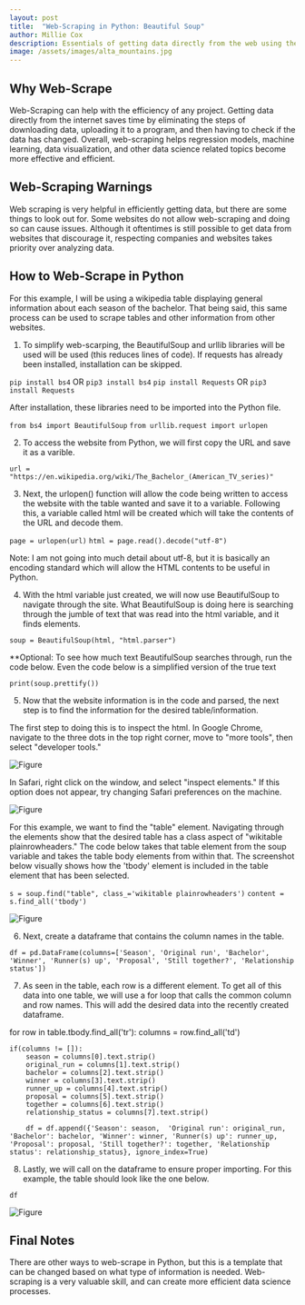 ```yaml
---
layout: post
title:  "Web-Scraping in Python: Beautiful Soup"
author: Millie Cox
description: Essentials of getting data directly from the web using the Beautiful Soup package
image: /assets/images/alta_mountains.jpg
---
```


## Why Web-Scrape

Web-Scraping can help with the efficiency of any project. Getting data directly from the internet saves time by eliminating the steps of downloading data, uploading it to a program, and then having to check if the data has changed. Overall, web-scraping helps regression models, machine learning, data visualization, and other data science related topics become more effective and efficient.

## Web-Scraping Warnings

Web scraping is very helpful in efficiently getting data, but there are some things to look out for. Some websites do not allow web-scraping and doing so can cause issues. Although it oftentimes is still possible to get data from websites that discourage it, respecting companies and websites takes priority over analyzing data.

## How to Web-Scrape in Python

For this example, I will be using a wikipedia table displaying general information about each season of the bachelor. That being said, this same process can be used to scrape tables and other information from other websites.

1. To simplify web-scarping, the BeautifulSoup and urllib libraries will be used will be used (this reduces lines of code). If requests has already been installed, installation can be skipped.

```pip install bs4``` OR ```pip3 install bs4```
```pip install Requests``` OR ```pip3 install Requests```

After installation, these libraries need to be imported into the Python file.

```from bs4 import BeautifulSoup```
```from urllib.request import urlopen```

2. To access the website from Python, we will first copy the URL and save it as a varible.

```url = "https://en.wikipedia.org/wiki/The_Bachelor_(American_TV_series)"```

3. Next, the urlopen() function will allow the code being written to access the website with the table wanted and save it to a variable. Following this, a variable called html will be created which will take the contents of the URL and decode them.

```page = urlopen(url)```
```html = page.read().decode("utf-8")```

Note: I am not going into much detail about utf-8, but it is basically an encoding standard which will allow the HTML contents to be useful in Python.

4. With the html variable just created, we will now use BeautifulSoup to navigate through the site. What BeautifulSoup is doing here is searching through the jumble of text that was read into the html variable, and it finds elements.

```soup = BeautifulSoup(html, "html.parser")```

**Optional: To see how much text BeautifulSoup searches through, run the code below. Even the code below is a simplified version of the true text

```print(soup.prettify())```

5. Now that the website information is in the code and parsed, the next step is to find the information for the desired table/information. 

The first step to doing this is to inspect the html. In Google Chrome, navigate to the three dots in the top right corner, move to "more tools", then select "developer tools." 

![Figure](https://raw.githubusercontent.com/millizoid/my386blog/main/assets/images/chrometools.jpg)

In Safari, right click on the window, and select "inspect elements." If this option does not appear, try changing Safari preferences on the machine.

![Figure](https://raw.githubusercontent.com/millizoid/my386blog/main/assets/images/safaritools.jpg)

For this example, we want to find the "table" element. Navigating through the elements show that the desired table has a class aspect of "wikitable plainrowheaders." The code below takes that table element from the soup variable and takes the table body elements from within that. The screenshot below visually shows how the 'tbody' element is included in the table element that has been selected.

```s = soup.find("table", class_='wikitable plainrowheaders')```
```content = s.find_all('tbody')```

![Figure](https://raw.githubusercontent.com/millizoid/my386blog/main/assets/images/webscreenshot.jpg)

6. Next, create a dataframe that contains the column names in the table.

```df = pd.DataFrame(columns=['Season', 'Original run', 'Bachelor', 'Winner', 'Runner(s) up', 'Proposal', 'Still together?', 'Relationship status'])```

7. As seen in the table, each row is a different element. To get all of this data into one table, we will use a for loop that calls the common column and row names. This will add the desired data into the recently created dataframe.

for row in table.tbody.find_all('tr'):
    columns = row.find_all('td')

    if(columns != []):
        season = columns[0].text.strip()
        original_run = columns[1].text.strip()
        bachelor = columns[2].text.strip()
        winner = columns[3].text.strip()
        runner_up = columns[4].text.strip()
        proposal = columns[5].text.strip()
        together = columns[6].text.strip()
        relationship_status = columns[7].text.strip()

        df = df.append({'Season': season,  'Original run': original_run, 'Bachelor': bachelor, 'Winner': winner, 'Runner(s) up': runner_up, 'Proposal': proposal, 'Still together?': together, 'Relationship status': relationship_status}, ignore_index=True)

8. Lastly, we will call on the dataframe to ensure proper importing. For this example, the table should look like the one below.

```df```

![Figure](https://raw.githubusercontent.com/millizoid/my386blog/main/assets/images/output.jpg)

## Final Notes

There are other ways to web-scrape in Python, but this is a template that can be changed based on what type of information is needed. Web-scraping is a very valuable skill, and can create more efficient data science processes.